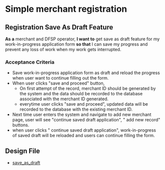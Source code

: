 # Simple merchant registration 
## Registration Save As Draft Feature 

**As a** merchant and DFSP operator, **I want to** get save as draft feature for my work-in-progress application form **so that** I can save my progress and prevent any loss of work when my work gets interrupted. 

### Acceptance Criteria

* Save work-in-progress application form as draft and reload the progress when user want to continue filling out the form.
* When user clicks "save and proceed" button, 
  * On first attempt of the record, merchant ID should be generated by the system and the data should be recorded to the database associated with the merchant ID generated. 
  * everytime user clicks "save and proceed", updated data will be recorded to the database with the existing merchant ID.
* Next time user enters the system and navigate to add new merchant page, user will see "continue saved draft application", " add new record" buttons.  
* when user clicks " continue saved draft application", work-in-progress of saved draft will be reloaded and users can continue filling the form. 

## Design File
* [save_as_draft](https://www.figma.com/proto/sEFusJJ4pQedgXvfRixE7b/Merchant-Registry-Prototype?page-id=1435%3A7881&type=design&node-id=1435-8023&viewport=528%2C298%2C0.35&t=3AEfehrhNBILWl7q-1&scaling=scale-down&starting-point-node-id=1435%3A8023&show-proto-sidebar=1)